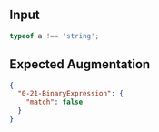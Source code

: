 
## Input
```javascript input
typeof a !== 'string';
```

## Expected Augmentation
```json expected augmentations
{
  "0-21-BinaryExpression": {
    "match": false
  }
}
```